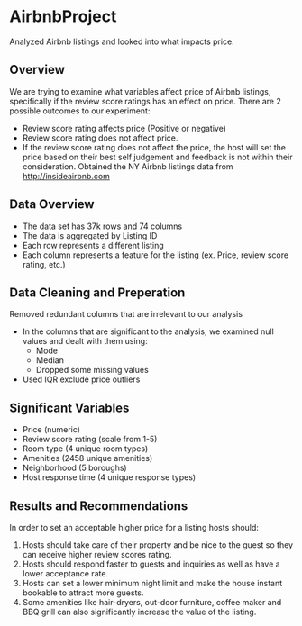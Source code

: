 # AirbnbProject
Analyzed Airbnb listings and looked into what impacts price.

## Overview
We are trying to examine what variables affect price of Airbnb listings, specifically if the review score ratings has an effect on price.
There are 2 possible outcomes to our experiment:
- Review score rating affects price (Positive or negative)
- Review score rating does not affect price.
- If the review score rating does not affect the price, the host will set the price based on their best self judgement and feedback is not within their consideration.
Obtained the NY Airbnb listings data from http://insideairbnb.com 

## Data Overview
- The data set has 37k rows and 74 columns
- The data is aggregated by Listing ID 
- Each row represents a different listing
- Each column represents a feature for the listing (ex. Price, review score rating, etc.)

## Data Cleaning and Preperation
Removed redundant columns that are irrelevant to our analysis
- In the columns that are significant to the analysis, we examined null values and dealt with them using:
  - Mode
  - Median
  - Dropped some missing values
- Used IQR exclude price outliers

## Significant Variables
- Price (numeric)
- Review score rating (scale from 1-5)
- Room type (4 unique room types)
- Amenities (2458 unique amenities)
- Neighborhood (5 boroughs)
- Host response time (4 unique response types)

## Results and Recommendations
In order to set an acceptable higher price for a listing hosts should:
1. Hosts should take care of their property and be nice to the guest so they can receive higher review scores rating.
2. Hosts should respond faster to guests and inquiries as well as have a lower acceptance rate. 
3. Hosts can set a lower minimum night limit and make the house instant bookable to attract more guests. 
4. Some amenities like hair-dryers, out-door furniture, coffee maker and BBQ grill can also significantly increase the value of the listing.
